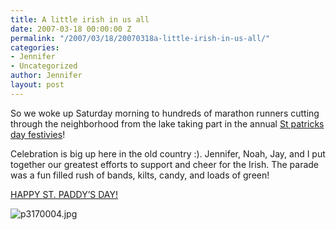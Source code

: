 ```yaml
---
title: A little irish in us all
date: 2007-03-18 00:00:00 Z
permalink: "/2007/03/18/20070318a-little-irish-in-us-all/"
categories:
- Jennifer
- Uncategorized
author: Jennifer
layout: post
---
```


So we woke up Saturday morning to hundreds of marathon runners cutting through the neighborhood from the lake taking part in the annual [St patricks day festivies](http://www.stpatsmadison.org/ "St patricks day festivies")!

Celebration is big up here in the old country :). Jennifer, Noah, Jay, and I put together our greatest efforts to support and cheer for the Irish. The parade was a fun filled rush of bands, kilts, candy, and loads of green!

[HAPPY ST. PADDY&#8217;S DAY!](http://www.flickr.com/photos/jenniferandJennifers_photos/ "HAPPY ST. PADDY'S DAY!")

<img id="image140" alt="p3170004.jpg" src="/teamelam/assets/images/A-little-irish-in-us-all/1174217127000-missing.jpg" />
